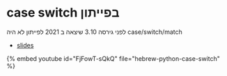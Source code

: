 # case switch בפייתון

לפני גירסה 3.10 שיצאה ב 2021 לפייתון לא היה case/switch/match

* [slides](https://code-maven.com/slides/python-programming/case-switch)

{% embed youtube id="FjFowT-sQkQ" file="hebrew-python-case-switch" %}

